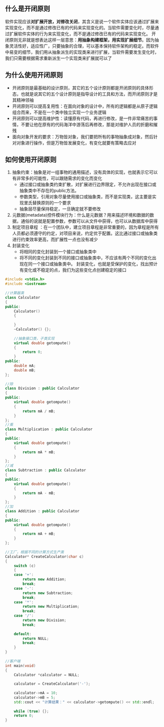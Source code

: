 ## 什么是开闭原则
软件实现应该**对扩展开放，对修改关闭**，其含义是说一个软件实体应该通过扩展来实现变化，而不是通过修改已有的代码来实现变化的。当软件需要变化时，尽量通过扩展软件实体的行为来实现变化，而不是通过修改已有的代码来实现变化。
开闭原则无非就是想表达这样一层意思：**用抽象构建框架，用实现扩展细节**。因为抽象灵活性好，适应性广，只要抽象的合理，可以基本保持软件架构的稳定。而软件中易变的细节，我们用从抽象派生的实现类来进行扩展，当软件需要发生变化时，我们只需要根据需求重新派生一个实现类来扩展就可以了

## 为什么使用开闭原则
- 开闭原则是最基础的设计原则，其它的五个设计原则都是开闭原则的具体形态，也就是说其它的五个设计原则是指导设计的工具和方法，而开闭原则才是其精神领袖
- 开闭原则可以提高复用性：在面向对象的设计中，所有的逻辑都是从原子逻辑组合而来，不是在一个类中独立实现一个业务逻辑
- 开闭原则可以提高维护性：读懂原有代码，再进行修改，是一件非常痛苦的事情，不要让他在原有的代码海洋中游荡后再修改，那是对维护人员的折磨和摧残
- 面向对象开发的要求：万物皆对象，我们要把所有的事物抽象成对象，然后针对对象进行操作，但是万物皆发展变化，有变化就要有策略去应对

## 如何使用开闭原则
1. 抽象约束：抽象是对一组事物的通用描述，没有具体的实现，也就表示它可以有非常多的可能性，可以跟随需求的变化而变化
	-   通过接口或抽象类约束扩散，对扩展进行边界限定，不允许出现在接口或抽象类中不存在的public方法。
	-   参数类型，引用对象尽量使用接口或抽象类，而不是实现类，这主要是实现里氏替换原则的一个要求
	-   抽象层尽量保持稳定，一旦确定就不要修改
2. 元数据(metadata)控件模块行为：什么是元数据？用来描述环境和数据的数据，通俗的说就是配置参数，参数可以从文件中获得，也可以从数据库中获得
3. 制定项目章程 ：在一个团队中，建立项目章程是非常重要的，因为章程是所有人员都必须遵守的约定，对项目来说，约定优于配置。这比通过接口或抽象类进行约束效率更高，而扩展性一点也没有减少
4. 封装变化  
	- 将相同的变化封装到一个接口或抽象类中  
	- 将不同的变化封装到不同的接口或抽象类中，不应该有两个不同的变化出现在同一个接口或抽象类中。  封装变化，也就是受保护的变化，找出预计有变化或不稳定的点，我们为这些变化点创建稳定的接口

```cpp
#include <stdio.h>
#include <iostream>
 
//计算器类  
class Calculator
{
public:
	Calculator()
	{
 
	}
	~Calculator() {};
 
	//抽象接口类，子类实现
	virtual double getompute()
	{
		return 0;
	}
public:
	double mA;
	double mB;
};
 
//除
class Division : public Calculator
{
public:
	virtual double getompute()
	{
		return mA / mB;
	}
};
//乘
class Multiplication : public Calculator
{
public:
	virtual double getompute()
	{
		return mA * mB;
	}
};
//减
class Subtraction : public Calculator
{
public:
	virtual double getompute()
	{
		return mA - mB;
	}
};
//加
class Addition : public Calculator
{
public:
	virtual double getompute()
	{
		return mA + mB;
	}
};
 
//工厂，根据不同的计算方式生产类
Calculator* CreateCalculator(char c)
{
	switch (c)
	{
	case '+':
		return new Addition;
		break;
	case '-':
		return new Subtraction;
		break;
	case '*':
		return new Multiplication;
		break;
	case '/':
		return new Division;
		break;
 
	default:
		return NULL;
		break;
	}
}
 
//客户端
int main(void)
{
	Calculator *calculator = NULL;
 
	calculator = CreateCalculator('-');
 
	calculator->mA = 10;
	calculator->mB = 5;
	std::cout << "计算结果：" << calculator->getompute() << std::endl;
 
	while (true) {};
	return 0;
}

```